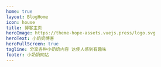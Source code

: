 ```yaml
---
home: true
layout: BlogHome
icon: house
title: 博客主页
heroImage: https://theme-hope-assets.vuejs.press/logo.svg
heroText: 小奶奶博客
heroFullScreen: true
tagline: 分享各种小奶奶内容 这使人感到有趣味
footer: 小奶奶网站
---
```

